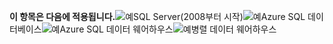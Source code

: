 <Token>**이 항목은 다음에 적용됩니다.**![예](../includes/media/yes.png)SQL Server(2008부터 시작)![예](../includes/media/yes.png)Azure SQL 데이터베이스![예](../includes/media/yes.png)Azure SQL 데이터 웨어하우스![예](../includes/media/yes.png)병렬 데이터 웨어하우스
 </Token>